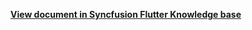 **[View document in Syncfusion Flutter Knowledge base](https://www.syncfusion.com/kb/12342/how-to-style-a-header-in-the-flutter-date-range-picker-sfdaterangepicker)**
